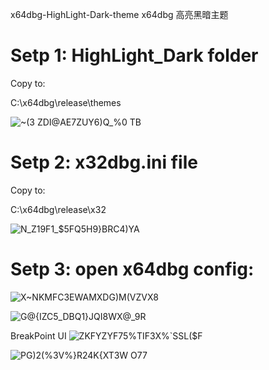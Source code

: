 x64dbg-HighLight-Dark-theme
x64dbg 高亮黑暗主题

# Setp 1: HighLight_Dark folder

Copy to:

C:\x64dbg\release\themes

![~(3 ZDI@AE7ZUY6)Q_%0 TB](https://user-images.githubusercontent.com/19905801/165535861-53e302ea-341a-4a15-920b-a2a7f5896ff3.png)


# Setp 2: x32dbg.ini file

Copy to:

C:\x64dbg\release\x32

![N_Z19F1_$5FQ5H9}BRC4)YA](https://user-images.githubusercontent.com/19905801/165544650-68c46ee4-7d78-4bc9-a52f-df1e352b1085.png)


# Setp 3: open x64dbg config:

![X~NKMFC3EWAMXDG)M(VZVX8](https://user-images.githubusercontent.com/19905801/165544865-1ddb5eb5-cf21-4fd4-afb9-d17d1dc6990a.png)






![G@{IZC5_DBQ1}JQI8WX@_9R](https://user-images.githubusercontent.com/19905801/165536261-f77ac41a-830e-478f-8e23-ea5f71c1ecc2.png)

BreakPoint UI
![ZKFYZYF75%TIF3X%`SSL($F](https://user-images.githubusercontent.com/19905801/165536349-11fa5000-adb4-420c-ae50-6e04293d07e4.png)

![PG)2(%3V%}R24K{XT3W O77](https://user-images.githubusercontent.com/19905801/165537593-bdd1af34-cd69-4bdd-97b2-f0fa488c414a.png)
